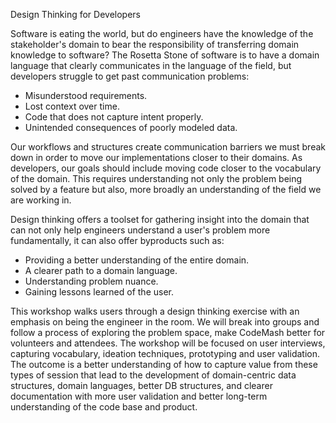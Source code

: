 Design Thinking for Developers

Software is eating the world, but do engineers have the knowledge of the stakeholder's domain to bear the responsibility of transferring domain knowledge to software? The Rosetta Stone of software is to have a domain language that clearly communicates in the language of the field, but developers struggle to get past communication problems:

- Misunderstood requirements.
- Lost context over time.
- Code that does not capture intent properly.
- Unintended consequences of poorly modeled data. 

Our workflows and structures create communication barriers we must break down in order to move our implementations closer to their domains. As developers, our goals should include moving code closer to the vocabulary of the domain. This requires understanding not only the problem being solved by a feature but also, more broadly an understanding of the field we are working in. 

Design thinking offers a toolset for gathering insight into the domain that can not only help engineers understand a user's problem more fundamentally, it can also offer byproducts such as:

- Providing a better understanding of the entire domain. 
- A clearer path to a domain language. 
- Understanding problem nuance.
- Gaining lessons learned of the user. 

This workshop walks users through a design thinking exercise with an emphasis on being the engineer in the room. We will break into groups and follow a process of exploring the problem space, make CodeMash better for volunteers and attendees. The workshop will be focused on user interviews, capturing vocabulary, ideation techniques, prototyping and user validation. The outcome is a better understanding of how to capture value from these types of session that lead to the development of domain-centric data structures, domain languages, better DB structures, and clearer documentation with more user validation and better long-term understanding of the code base and product.
